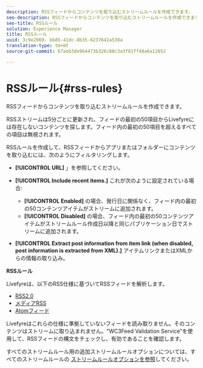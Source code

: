 ```yaml
---
description: RSSフィードからコンテンツを取り込むストリームルールを作成できます。
seo-description: RSSフィードからコンテンツを取り込むストリームルールを作成できます。
seo-title: RSSルール
solution: Experience Manager
title: RSSルール
uuid: 3c9e2069- bb85-41dc-8b35-6237642a538a
translation-type: tm+mt
source-git-commit: 67aeb3de964473b326c88c3a3f81ff48a6a12652

---
```



# RSSルール{#rss-rules}

RSSフィードからコンテンツを取り込むストリームルールを作成できます。

RSSストリームは5分ごとに更新され、フィードの最初の50項目からLivefyreには存在しないコンテンツを探します。フィード内の最初の50項目を超えるすべての項目は無視されます。

RSSルールを作成して、RSSフィードからアプリまたはフォルダーにコンテンツを取り込むには、次のようにフィルタリングします。

* **[!UICONTROL URL]** 」を参照してください。
* **[!UICONTROL Include recent items.]** これが次のように設定されている場合:

   * **[!UICONTROL Enabled]** の場合、発行日に関係なく、フィード内の最初の50コンテンツアイテムがストリームに追加されます。
   * **[!UICONTROL Disabled]** の場合、フィード内の最初の50コンテンツアイテムがストリームルール作成日以降と同じパブリケーション日でストリームに追加されます。

* **[!UICONTROL Extract post information from item link (when disabled, post information is extracted from XML).]** アイテムリンクまたはXMLからの情報の取り込み。

**RSSルール**

Livefyreは、以下のRSS仕様に基づいてRSSフィードを解析します。

* [RSS2.0](https://en.wikipedia.org/wiki/RSS)
* [メディアRSS](https://en.wikipedia.org/wiki/Media_RSS)
* [Atomフィード](https://validator.w3.org/feed/docs/atom.html)

Livefyreはこれらの仕様に準拠していないフィードを読み取りません。そのコンテンツはストリームに取り込まれません。&quot;WC3Feed Validation Service&quot;を使用して、RSSフィードの構文をチェックし、有効であることを確認します。

すべてのストリームルール用の追加ストリームルールオプションについては、すべてのストリームルールの [ストリームルールオプションを参照](../c-streams/c-stream-rule-options-for-all-stream-rules.md#c_stream_rule_options_for_all_stream_rules)してください。

